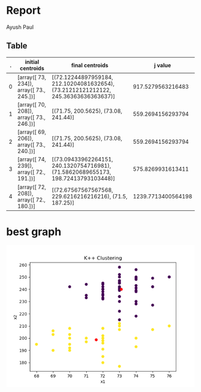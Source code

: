 # Report

Ayush Paul

## Table

| .   | initial centroids                        | final centroids                                                                    | j value            |
| --- | ---------------------------------------- | ---------------------------------------------------------------------------------- | ------------------ |
| 0   | [array([ 73, 234]), array([ 73., 245.])] | [(72.12244897959184, 212.10204081632654), (73.21212121212122, 245.36363636363637)] | 917.5279563216483  |
| 1   | [array([ 70, 208]), array([ 73., 246.])] | [(71.75, 200.5625), (73.08, 241.44)]                                               | 559.2694156293794  |
| 2   | [array([ 69, 206]), array([ 73., 240.])] | [(71.75, 200.5625), (73.08, 241.44)]                                               | 559.2694156293794  |
| 3   | [array([ 74, 239]), array([ 72., 191.])] | [(73.09433962264151, 240.1320754716981), (71.58620689655173, 198.72413793103448)]  | 575.8269931613411  |
| 4   | [array([ 72, 208]), array([ 72., 180.])] | [(72.67567567567568, 229.6216216216216), (71.5, 187.25)]                           | 1239.7713400564198 |

# best graph

![graph](./kpp_results_3.png)
